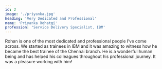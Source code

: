 ```yaml
---
id: 2
image: './priyanka.jpg'
heading: 'Very Dedicated and Professional'
name: 'Priyanka Rohatgi'
profession: 'Service Delivery Specialist, IBM'
---
```

Rohan is one of the most dedicated and professional people I’ve come across. We started as trainees in IBM and it was amazing to witness how he became the best trainee of the Chennai branch. He is a wonderful human being and has helped his colleagues throughout his professional journey. It was a pleasure working with him! 